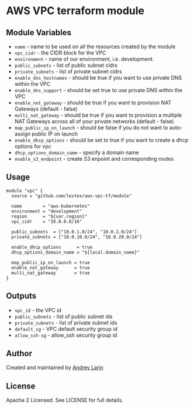 # AWS VPC terraform module

## Module Variables

- `name` - name to be used on all the resources created by the module
- `vpc_cidr` - the CIDR block for the VPC
- `environment` - name of our environment, i.e. development.
- `public_subnets` - list of public subnet cidrs
- `private_subnets` - list of private subnet cidrs
- `enable_dns_hostnames` - should be true if you want to use private DNS within the VPC
- `enable_dns_support` - should be set true to use private DNS within the VPC
- `enable_nat_gateway` - should be true if you want to provision NAT Gateways (default - false)
- `multi_nat_gateway` - should be true if you want to provision a multiple NAT Gateways across all of your private networks (default - false)
- `map_public_ip_on_launch` - should be false if you do not want to auto-assign public IP on launch
- `enable_dhcp_options` - should be set to true if you want to create a dhcp options for vpc
- `dhcp_options_domain_name` - specify a domain name
- `enable_s3_endpoint` - create S3 enpoint and corresponding routes

## Usage

```hcl
module "vpc" {
  source = "github.com/lestex/aws-vpc-tf/module"

  name        = "aws-kubernetes"
  environment = "development"
  region      = "${var.region}"
  vpc_cidr    = "10.0.0.0/16"

  public_subnets  = ["10.0.1.0/24", "10.0.2.0/24"]
  private_subnets = ["10.0.10.0/24", "10.0.20.0/24"]

  enable_dhcp_options      = true
  dhcp_options_domain_name = "${local.domain_name}"

  map_public_ip_on_launch = true
  enable_nat_gateway      = true
  multi_nat_gateway       = true
}
```

## Outputs

- `vpc_id` - the VPC id
- `public_subnets` - list of public subnet ids
- `private_subnets` - list of private subnet ids
- `default_sg` - VPC default security group id
- `allow_ssh-sg` - allow_ssh security group id

## Author

Created and maintained by [Andrey Larin](https://github.com/lestex)

## License

Apache 2 Licensed. See LICENSE for full details.
